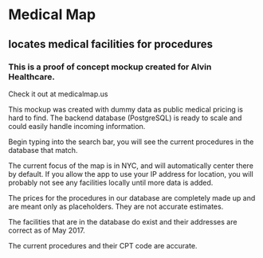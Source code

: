 # Medical Map

## locates medical facilities for procedures

### This is a proof of concept mockup created for Alvin Healthcare.

Check it out at medicalmap.us

This mockup was created with dummy data as public medical pricing is hard to find. The backend database (PostgreSQL) is ready to scale and could easily handle incoming information.

Begin typing into the search bar, you will see the current procedures in the database that match.

The current focus of the map is in NYC, and will automatically center there by default. If you allow the app to use your IP address for location, you will probably not see any facilities locally until more data is added.

The prices for the procedures in our database are completely made up and are meant only as placeholders. They are not accurate estimates.

The facilities that are in the database do exist and their addresses are correct as of May 2017.

The current procedures and their CPT code are accurate.
